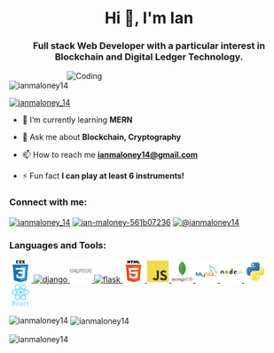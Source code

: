 <h1 align="center">Hi 👋, I'm Ian</h1>
<h3 align="center">Full stack Web Developer with a particular interest in Blockchain and Digital Ledger Technology.</h3>
<img align="right" alt="Coding" width="400" src="https://miro.medium.com/max/1400/1*vJjJ3Mdok6Rvxx85IIRqBQ.gif">


<p align="left"> <img src="https://komarev.com/ghpvc/?username=ianmaloney14&label=Profile%20views&color=0e75b6&style=flat" alt="ianmaloney14" /> </p>

<p align="left"> <a href="https://twitter.com/ianmaloney_14" target="blank"><img src="https://img.shields.io/twitter/follow/ianmaloney_14?logo=twitter&style=for-the-badge" alt="ianmaloney_14" /></a> </p>

- 🌱 I’m currently learning **MERN**

- 💬 Ask me about **Blockchain, Cryptography**

- 📫 How to reach me **ianmaloney14@gmail.com**

- ⚡ Fun fact **I can play at least 6 instruments!**

<h3 align="left">Connect with me:</h3>
<p align="left">
<a href="https://twitter.com/ianmaloney_14" target="blank"><img align="center" src="https://raw.githubusercontent.com/rahuldkjain/github-profile-readme-generator/master/src/images/icons/Social/twitter.svg" alt="ianmaloney_14" height="30" width="40" /></a>
<a href="https://linkedin.com/in/ian-maloney-561b07236" target="blank"><img align="center" src="https://raw.githubusercontent.com/rahuldkjain/github-profile-readme-generator/master/src/images/icons/Social/linked-in-alt.svg" alt="ian-maloney-561b07236" height="30" width="40" /></a>
<a href="https://instagram.com/@ianmaloney14" target="blank"><img align="center" src="https://raw.githubusercontent.com/rahuldkjain/github-profile-readme-generator/master/src/images/icons/Social/instagram.svg" alt="@ianmaloney14" height="30" width="40" /></a>
</p>

<h3 align="left">Languages and Tools:</h3>
<p align="left"> <a href="https://www.w3schools.com/css/" target="_blank" rel="noreferrer"> <img src="https://raw.githubusercontent.com/devicons/devicon/master/icons/css3/css3-original-wordmark.svg" alt="css3" width="40" height="40"/> </a> <a href="https://www.djangoproject.com/" target="_blank" rel="noreferrer"> <img src="https://cdn.worldvectorlogo.com/logos/django.svg" alt="django" width="40" height="40"/> </a> <a href="https://expressjs.com" target="_blank" rel="noreferrer"> <img src="https://raw.githubusercontent.com/devicons/devicon/master/icons/express/express-original-wordmark.svg" alt="express" width="40" height="40"/> </a> <a href="https://flask.palletsprojects.com/" target="_blank" rel="noreferrer"> <img src="https://www.vectorlogo.zone/logos/pocoo_flask/pocoo_flask-icon.svg" alt="flask" width="40" height="40"/> </a> <a href="https://www.w3.org/html/" target="_blank" rel="noreferrer"> <img src="https://raw.githubusercontent.com/devicons/devicon/master/icons/html5/html5-original-wordmark.svg" alt="html5" width="40" height="40"/> </a> <a href="https://developer.mozilla.org/en-US/docs/Web/JavaScript" target="_blank" rel="noreferrer"> <img src="https://raw.githubusercontent.com/devicons/devicon/master/icons/javascript/javascript-original.svg" alt="javascript" width="40" height="40"/> </a> <a href="https://www.mongodb.com/" target="_blank" rel="noreferrer"> <img src="https://raw.githubusercontent.com/devicons/devicon/master/icons/mongodb/mongodb-original-wordmark.svg" alt="mongodb" width="40" height="40"/> </a> <a href="https://www.mysql.com/" target="_blank" rel="noreferrer"> <img src="https://raw.githubusercontent.com/devicons/devicon/master/icons/mysql/mysql-original-wordmark.svg" alt="mysql" width="40" height="40"/> </a> <a href="https://nodejs.org" target="_blank" rel="noreferrer"> <img src="https://raw.githubusercontent.com/devicons/devicon/master/icons/nodejs/nodejs-original-wordmark.svg" alt="nodejs" width="40" height="40"/> </a> <a href="https://www.python.org" target="_blank" rel="noreferrer"> <img src="https://raw.githubusercontent.com/devicons/devicon/master/icons/python/python-original.svg" alt="python" width="40" height="40"/> </a> <a href="https://reactjs.org/" target="_blank" rel="noreferrer"> <img src="https://raw.githubusercontent.com/devicons/devicon/master/icons/react/react-original-wordmark.svg" alt="react" width="40" height="40"/> </a> </p>

<p><img align="left" src="https://github-readme-stats.vercel.app/api/top-langs?username=ianmaloney14&show_icons=true&locale=en&layout=compact" alt="ianmaloney14" /></p>

<p>&nbsp;<img align="center" src="https://github-readme-stats.vercel.app/api?username=ianmaloney14&show_icons=true&locale=en" alt="ianmaloney14" /></p>

<p><img align="center" src="https://github-readme-streak-stats.herokuapp.com/?user=ianmaloney14&" alt="ianmaloney14" /></p>
